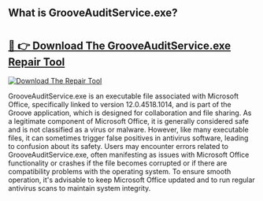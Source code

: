 ## What is GrooveAuditService.exe? 

# <h2><a href="https://exedetect.com/download.php?GrooveAuditService.exe">🔗 👉 Download The GrooveAuditService.exe Repair Tool</a></h2>

[![Download The Repair Tool](https://exedetect.com/download-button.jpg)](https://exedetect.com/download.php?GrooveAuditService.exe)

GrooveAuditService.exe is an executable file associated with Microsoft Office, specifically linked to version 12.0.4518.1014, and is part of the Groove application, which is designed for collaboration and file sharing. As a legitimate component of Microsoft Office, it is generally considered safe and is not classified as a virus or malware. However, like many executable files, it can sometimes trigger false positives in antivirus software, leading to confusion about its safety. Users may encounter errors related to GrooveAuditService.exe, often manifesting as issues with Microsoft Office functionality or crashes if the file becomes corrupted or if there are compatibility problems with the operating system. To ensure smooth operation, it's advisable to keep Microsoft Office updated and to run regular antivirus scans to maintain system integrity.